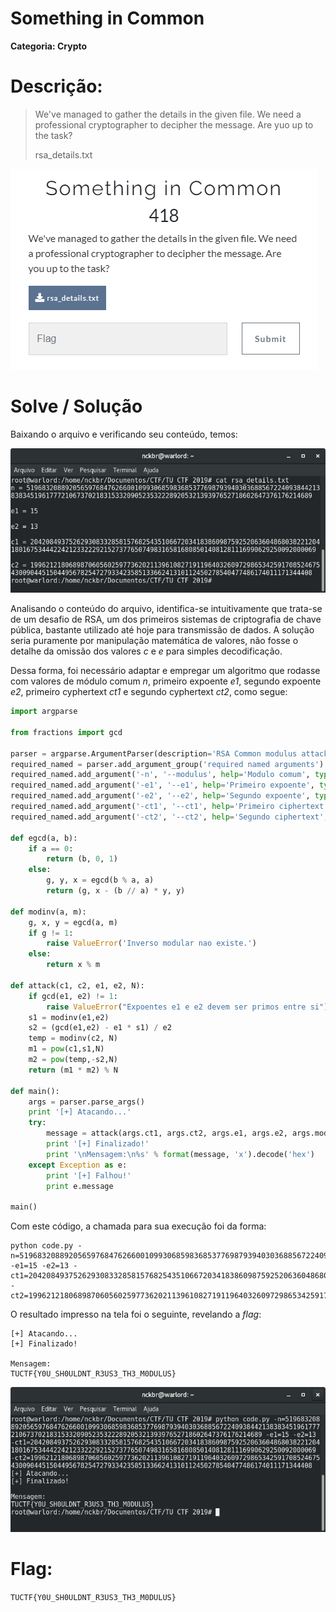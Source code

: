 # Something in Common

**Categoria: Crypto**

# Descrição:
> We've managed to gather the details in the given file. We need a professional cryptographer to decipher the message. Are yuo up to the task?
> 
> rsa_details.txt

<img src="image1.png">

# Solve / Solução
Baixando o arquivo e verificando seu conteúdo, temos:

<img src="image2.png">

Analisando o conteúdo do arquivo, identifica-se intuitivamente que trata-se de um desafio de RSA, um dos primeiros sistemas de criptografia de chave pública, bastante  utilizado até hoje para transmissão de dados. A solução seria puramente por manipulação matemática de valores, não fosse o detalhe da omissão dos valores *c* e *e* para simples decodificação.

Dessa forma, foi necessário adaptar e empregar um algoritmo que rodasse com valores de módulo comum *n*, primeiro expoente *e1*, segundo expoente *e2*, primeiro cyphertext *ct1* e segundo cyphertext *ct2*, como segue:

```python
import argparse

from fractions import gcd

parser = argparse.ArgumentParser(description='RSA Common modulus attack')
required_named = parser.add_argument_group('required named arguments')
required_named.add_argument('-n', '--modulus', help='Modulo comum', type=long, required=True)
required_named.add_argument('-e1', '--e1', help='Primeiro expoente', type=long, required=True)
required_named.add_argument('-e2', '--e2', help='Segundo expoente', type=long, required=True)
required_named.add_argument('-ct1', '--ct1', help='Primeiro ciphertext', type=long, required=True)
required_named.add_argument('-ct2', '--ct2', help='Segundo ciphertext', type=long, required=True)

def egcd(a, b):
    if a == 0:
        return (b, 0, 1)
    else:
        g, y, x = egcd(b % a, a)
        return (g, x - (b // a) * y, y)

def modinv(a, m):
    g, x, y = egcd(a, m)
    if g != 1:
        raise ValueError('Inverso modular nao existe.')
    else:
        return x % m

def attack(c1, c2, e1, e2, N):
    if gcd(e1, e2) != 1:
        raise ValueError("Expoentes e1 e e2 devem ser primos entre si")
    s1 = modinv(e1,e2)
    s2 = (gcd(e1,e2) - e1 * s1) / e2
    temp = modinv(c2, N)
    m1 = pow(c1,s1,N)
    m2 = pow(temp,-s2,N)
    return (m1 * m2) % N

def main():
    args = parser.parse_args()
    print '[+] Atacando...'
    try:
        message = attack(args.ct1, args.ct2, args.e1, args.e2, args.modulus)
        print '[+] Finalizado!'
        print '\nMensagem:\n%s' % format(message, 'x').decode('hex')
    except Exception as e:
        print '[+] Falhou!'
        print e.message

main()
```

Com este código, a chamada para sua execução foi da forma:

```
python code.py -n=5196832088920565976847626600109930685983685377698793940303688567224093844213838345196177721067370218315332090523532228920532139397652718602647376176214689 -e1=15 -e2=13 -ct1=2042084937526293083328581576825435106672034183860987592520636048680382212041801675344422421233222921527377650749831658168085014081281116990629250092000069 -ct2=199621218068987060560259773620211396108271911964032609729865342591708524675430090445150449567825472793342358513366241310112450278540477486174011171344408
```

O resultado impresso na tela foi o seguinte, revelando a *flag*:

```
[+] Atacando...
[+] Finalizado!

Mensagem:
TUCTF{Y0U_SH0ULDNT_R3US3_TH3_M0DULUS}
```

<img src="image3.png">



# Flag: 
```TUCTF{Y0U_SH0ULDNT_R3US3_TH3_M0DULUS}```
